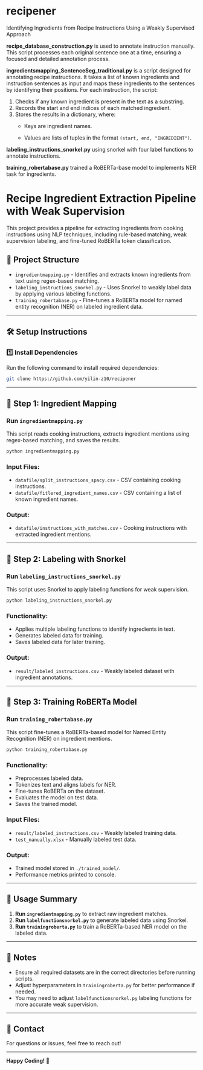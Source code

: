 # recipener
Identifying Ingredients from Recipe Instructions Using a Weakly Supervised Approach

**recipe_database_construction.py** is used to annotate instruction manually. This script processes each original sentence one at a time, ensuring a focused and detailed annotation process.

**ingredientsmapping_SentenceSeg_traditional.py** is a script designed for annotating recipe instructions. It takes a list of known ingredients and instruction sentences as input and maps these ingredients to the sentences by identifying their positions. 
For each instruction, the script:
1. Checks if any known ingredient is present in the text as a substring.
2. Records the start and end indices of each matched ingredient.
3. Stores the results in a dictionary, where:
   - Keys are ingredient names.
   
   - Values are lists of tuples in the format `(start, end, "INGREDIENT")`.
  
**labeling_instructions_snorkel.py** using snorkel with four label functions to annotate instructions.

**training_robertabase.py** trained a RoBERTa-base model to implements NER task for ingredients.


# Recipe Ingredient Extraction Pipeline with Weak Supervision

This project provides a pipeline for extracting ingredients from cooking instructions using NLP techniques, including rule-based matching, weak supervision labeling, and fine-tuned RoBERTa token classification.

## 📂 Project Structure

- `ingredientmapping.py` - Identifies and extracts known ingredients from text using regex-based matching.
- `labeling_instructions_snorkel.py` - Uses Snorkel to weakly label data by applying various labeling functions.
- `training_robertabase.py` - Fine-tunes a RoBERTa model for named entity recognition (NER) on labeled ingredient data.

---

## 🛠 Setup Instructions

### 1️⃣ Install Dependencies
Run the following command to install required dependencies:
```bash
git clone https://github.com/yilin-z10/recipener
```



---

## 🔹 Step 1: Ingredient Mapping

### **Run `ingredientmapping.py`**
This script reads cooking instructions, extracts ingredient mentions using regex-based matching, and saves the results.
```bash
python ingredientmapping.py
```

### **Input Files:**
- `datafile/split_instructions_spacy.csv` - CSV containing cooking instructions.
- `datafile/fitlered_ingredient_names.csv` - CSV containing a list of known ingredient names.

### **Output:**
- `datafile/instructions_with_matches.csv` - Cooking instructions with extracted ingredient mentions.

---

## 🔹 Step 2: Labeling with Snorkel

### **Run `labeling_instructions_snorkel.py`**
This script uses Snorkel to apply labeling functions for weak supervision.
```bash
python labeling_instructions_snorkel.py
```

### **Functionality:**
- Applies multiple labeling functions to identify ingredients in text.
- Generates labeled data for training.
- Saves labeled data for later training.

### **Output:**
- `result/labeled_instructions.csv` - Weakly labeled dataset with ingredient annotations.

---

## 🔹 Step 3: Training RoBERTa Model

### **Run `training_robertabase.py`**
This script fine-tunes a RoBERTa-based model for Named Entity Recognition (NER) on ingredient mentions.
```bash
python training_robertabase.py
```

### **Functionality:**
- Preprocesses labeled data.
- Tokenizes text and aligns labels for NER.
- Fine-tunes RoBERTa on the dataset.
- Evaluates the model on test data.
- Saves the trained model.

### **Input Files:**
- `result/labeled_instructions.csv` - Weakly labeled training data.
- `test_manually.xlsx` - Manually labeled test data.

### **Output:**
- Trained model stored in `./trained_model/`.
- Performance metrics printed to console.

---

## 🚀 Usage Summary
1. **Run `ingredientmapping.py`** to extract raw ingredient matches.
2. **Run `labelfunctionsnorkel.py`** to generate labeled data using Snorkel.
3. **Run `trainingroberta.py`** to train a RoBERTa-based NER model on the labeled data.

---

## 📌 Notes
- Ensure all required datasets are in the correct directories before running scripts.
- Adjust hyperparameters in `trainingroberta.py` for better performance if needed.
- You may need to adjust `labelfunctionsnorkel.py` labeling functions for more accurate weak supervision.

---

## 📧 Contact
For questions or issues, feel free to reach out!

---

**Happy Coding! 🎯**



  

  

